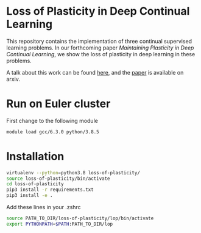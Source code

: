 # Loss of Plasticity in Deep Continual Learning
This repository contains the implementation of three continual supervised learning problems.
In our forthcoming paper _Maintaining Plasticity in Deep Continual Learning_, 
we show the loss of plasticity in deep learning in these problems.

A talk about this work can be found [here](https://www.youtube.com/watch?v=p_zknyfV9fY), 
and the [paper](https://arxiv.org/abs/2306.13812) is available on arxiv.

# Run on Euler cluster
First change to the following module

```sh
module load gcc/6.3.0 python/3.8.5
```

# Installation

```sh
virtualenv --python=python3.8 loss-of-plasticity/
source loss-of-plasticity/bin/activate
cd loss-of-plasticity
pip3 install -r requirements.txt
pip3 install -e .
```

Add these lines in your .zshrc
```sh
source PATH_TO_DIR/loss-of-plasticity/lop/bin/activate
export PYTHONPATH=$PATH:PATH_TO_DIR/lop 
```
